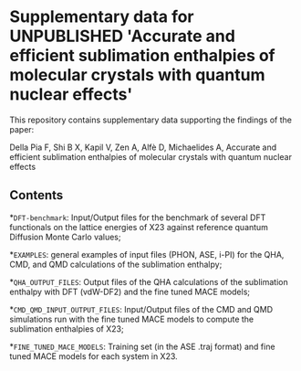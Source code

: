 # Supplementary data for UNPUBLISHED 'Accurate and efficient sublimation enthalpies of molecular crystals with quantum nuclear effects' 

This repository contains supplementary data supporting the findings of the paper:

Della Pia F, Shi B X, Kapil V, Zen A, Alfè D, Michaelides A, Accurate and efficient sublimation enthalpies of molecular crystals with quantum nuclear effects


## Contents
*`DFT-benchmark`: Input/Output files for the benchmark of several DFT functionals on the lattice energies of X23 against reference quantum Diffusion Monte Carlo values;

*`EXAMPLES`: general examples of input files (PHON, ASE, i-PI) for the QHA, CMD, and QMD calculations of the sublimation  enthalpy; 

*`QHA_OUTPUT_FILES`: Output files of the QHA calculations of the sublimation enthalpy with DFT (vdW-DF2) and the fine tuned MACE models;

*`CMD_QMD_INPUT_OUTPUT_FILES`: Input/Output files of the CMD and QMD simulations run with the fine tuned MACE models to compute the sublimation enthalpies of X23;

*`FINE_TUNED_MACE_MODELS`: Training set (in the ASE .traj format) and fine tuned MACE models for each system in X23.
